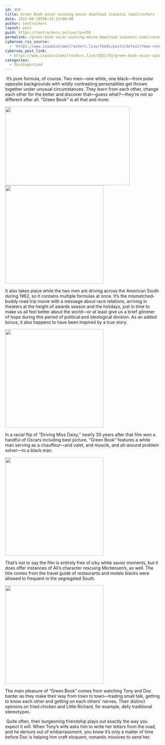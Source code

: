 ```yaml
---
id: 459
title: Green Book oscar winning movie download isaimini tamilrockers
date: 2021-08-29T06:43:13+00:00
author: tentrockers
layout: post
guid: https://tentrockers.online/?p=459
permalink: /green-book-oscar-winning-movie-download-isaimini-tamilrockers/
cyberseo_rss_source:
  - 'https://www.isaiminitamilrockers.live/feeds/posts/default?max-results=150&start-index=151'
cyberseo_post_link:
  - https://www.isaiminitamilrockers.live/2021/03/green-book-oscar-winning-movie-download.html
categories:
  - Uncategorized
---
```

<meta content="&nbsp;It’s pure formula, of course. Two men—one white, one black—from polar opposite backgrounds with wildly contrasting personalities get thrown..." name="twitter:description" />

  


<center>
</center>

&nbsp;It’s pure formula, of course. Two men—one white, one black—from polar opposite backgrounds with wildly contrasting personalities get thrown together under unusual circumstances. They learn from each other, change each other for the better and discover that—guess what?—they’re not so different after all. “Green Book” is all that and more:&nbsp;<ins data-width="0" data-height="0" class="r7d24d88956" data-domain="//aaaaaco.com" data-affquery="/81dee8bcaf/7d24d88956/?placementName=default"></ins>

<div class="separator">
  <a href="https://1.bp.blogspot.com/-NPr3HPXXs1M/YD0KzAASeWI/AAAAAAAAAW4/wvQ9AoK_LHAIyJmizKYvozMe_cTEgtrdACLcBGAsYHQ/s1080/mobile-banner-5b7e07e599633-1.gif" imageanchor="1"><img loading="lazy" border="0" data-original-height="793" data-original-width="1080" height="256" src="https://1.bp.blogspot.com/-NPr3HPXXs1M/YD0KzAASeWI/AAAAAAAAAW4/wvQ9AoK_LHAIyJmizKYvozMe_cTEgtrdACLcBGAsYHQ/w405-h256/mobile-banner-5b7e07e599633-1.gif" width="405" /></a>
</div>



<div class="separator">
  <a href="https://aaaaaco.com/d4c26a5800/516416042b/?placementName=default" imageanchor="1" target="_blank" rel="noopener"><img border="0" data-original-height="166" data-original-width="800" src="https://1.bp.blogspot.com/-wilUBGVlqRs/YD0K6aPVhbI/AAAAAAAAAW8/0YSeO1Cs6tUawpkOsXnUFWcTFtmH9R16ACLcBGAsYHQ/s320/unnamed.gif" width="320" /></a>
</div>

<ins data-width="0" data-height="0" class="r7d24d88956" data-domain="//aaaaaco.com" data-affquery="/81dee8bcaf/7d24d88956/?placementName=default"></ins>

It also takes place while the two men are driving across the American South during 1962, so it contains multiple formulas at once. It’s the mismatched-buddy road trip movie with a message about race relations, arriving in theaters at the height of awards season and the holidays, just in time to make us all feel better about the world—or at least give us a brief glimmer of hope during this period of political and ideological division. As an added bonus, it also happens to have been inspired by a true story.<ins data-width="0" data-height="0" class="r7d24d88956" data-domain="//aaaaaco.com" data-affquery="/81dee8bcaf/7d24d88956/?placementName=default"></ins>

<div class="separator">
  <a href="https://aaaaaco.com/d4c26a5800/516416042b/?placementName=default" imageanchor="1" target="_blank" rel="noopener"><img border="0" data-original-height="166" data-original-width="800" src="https://1.bp.blogspot.com/-2GOvtBsAoOM/YD0K-3uIMqI/AAAAAAAAAXA/wjLtlD5qdaUoKNtQiov5v2roiqoaFObngCLcBGAsYHQ/s320/unnamed.gif" width="320" /></a>
</div>

In a racial flip of “Driving Miss Daisy,” nearly 30 years after that film won a handful of Oscars including best picture, “Green Book” features a white man serving as a chauffeur—and valet, and muscle, and all-around problem solver—to a black man.&nbsp;<ins data-width="0" data-height="0" class="r7d24d88956" data-domain="//aaaaaco.com" data-affquery="/81dee8bcaf/7d24d88956/?placementName=default"></ins>

<div class="separator">
  <a href="https://aaaaaco.com/d4c26a5800/516416042b/?placementName=default" imageanchor="1" target="_blank" rel="noopener"><img border="0" data-original-height="166" data-original-width="800" src="https://1.bp.blogspot.com/-0zAx09qYP90/YD0LDflwBEI/AAAAAAAAAXE/jmz1ZTpsQPwDGCY4nuWKIgTBVCiDNKIBACLcBGAsYHQ/s320/unnamed.gif" width="320" /></a>
</div>

<ins data-width="0" data-height="0" class="r7d24d88956" data-domain="//aaaaaco.com" data-affquery="/81dee8bcaf/7d24d88956/?placementName=default"></ins>

That’s not to say the film is entirely free of icky white savior moments, but it does offer instances of Ali’s character rescuing Mortensen’s, as well. The title comes from the travel guide of restaurants and motels blacks were allowed to frequent in the segregated South.

<div class="separator">
  <a href="https://aaaaaco.com/d4c26a5800/516416042b/?placementName=default" imageanchor="1" target="_blank" rel="noopener"><img border="0" data-original-height="166" data-original-width="800" src="https://1.bp.blogspot.com/-cjTCpzJGTi4/YD0LKJFxBTI/AAAAAAAAAXM/5JDZEoqvdzIJil1MUjJ2ZF9LTscdX5Z7wCLcBGAsYHQ/s320/unnamed.gif" width="320" /></a>
</div>

<ins data-width="0" data-height="0" class="r7d24d88956" data-domain="//aaaaaco.com" data-affquery="/81dee8bcaf/7d24d88956/?placementName=default"></ins>

The main pleasure of “Green Book” comes from watching Tony and Doc banter as they make their way from town to town—trading small talk, getting to know each other and getting on each others’ nerves. Their distinct opinions on fried chicken and Little Richard, for example, defy traditional stereotypes.<ins data-width="0" data-height="0" class="r7d24d88956" data-domain="//aaaaaco.com" data-affquery="/81dee8bcaf/7d24d88956/?placementName=default"></ins>

&nbsp;Quite often, their burgeoning friendship plays out exactly the way you expect it will. When Tony’s wife asks him to write her letters from the road, and he demurs out of embarrassment, you know it’s only a matter of time before Doc is helping him craft eloquent, romantic missives to send her.<ins data-width="0" data-height="0" class="r7d24d88956" data-domain="//aaaaaco.com" data-affquery="/81dee8bcaf/7d24d88956/?placementName=default"></ins>

<center>
</center>